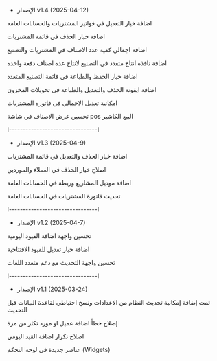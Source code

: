 - الإصدار v1.4 (2025-04-12)
 
اضافة خيار التعديل في فواتير المشتريات والحسابات العامه 

اضافة خيار الحذف في قائمة المشتريات 

اضافة اجمالي كمية عدد الاصناف في المشتريات والتصنيع

اضافة نافذة انتاج متعدد في التصنيع لانتاج عدة اصناف دفعة واحدة 

اضافة خيار الحفظ والطباعة في قائمة التصنيع المتعدد

اضافة ايقونة الحذف والتعديل والطباعة في تحويلات المخزون 

امكانية تعديل الاجمالي في فاتورة المشتريات 

تحسين عرض الاصناف في شاشة pos البيع الكاشير 

ا--------------------------------ا
- الإصدار v1.3 (2025-04-9)

اضافة خيار الحذف والتعديل في قائمة المشتريات

اصلاح خيار الحذف في العملاء والموردين

اضافة موديل المشاريع وربطة في الحسابات العامة

تحديث فاتورة المشتريات في الحسابات العامة

ا--------------------------------ا
- الإصدار v1.2 (2025-04-7)

تحسين واجهة اضافة القيود اليومية

اضافة خيار تعديل للقيود الافتتاحية

تحسين واجهة التحديث مع دعم متعدد اللغات

ا--------------------------------ا

- الإصدار v1.1 (2025-03-24)

تمت إضافة إمكانية تحديث النظام من الاعدادات ونسخ احتياطي لقاعدة البيانات قبل التحديث

إصلاح خطأ اضافة عميل او مورد تكثر من مرة

اصلاح تكرار اضافة القيد اليومي

عناصر جديدة في لوحة التحكم (Widgets)

